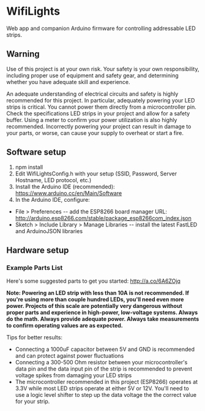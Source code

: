 # WifiLights
Web app and companion Arduino firmware for controlling addressable LED strips.

## Warning
Use of this project is at your own risk. Your safety is your own responsibility, including proper use of equipment and safety gear, and determining whether you have adequate skill and experience.

An adequate understanding of electrical circuits and safety is highly recommended for this project. In particular, adequately powering your LED strips is critical. You cannot power them directly from a microcontroller pin. Check the specifications  LED strips in your project and allow for a safety buffer. Using a meter to confirm your power utilization is also highly recommended. Incorrectly powering your project can result in damage to your parts, or worse, can cause your supply to overheat or start a fire. 

## Software setup
1. npm install
2. Edit WifiLightsConfig.h with your setup (SSID, Password, Server Hostname, LED protocol, etc.)
3. Install the Arduino IDE (recommended): https://www.arduino.cc/en/Main/Software
4. In the Arduino IDE, configure:
* File > Preferences -- add the ESP8266 board manager URL: http://arduino.esp8266.com/stable/package_esp8266com_index.json
* Sketch > Include Library > Manage Libraries -- install the latest FastLED and ArduinoJSON libraries

## Hardware setup
### Example Parts List
Here's some suggested parts to get you started: http://a.co/6A6ZOjq

__Note:  Powering an LED strip with less than 10A is not recommended. If you're using more than couple hundred LEDs, you'll need even more power. Projects of this scale are potentially very dangerous without proper parts and experience in high-power, low-voltage systems. Always do the math. Always provide adequate power. Always take measurements to confirm operating values are as expected.__

Tips for better results:
* Connecting a 1000uF capacitor between 5V and GND is recommended and can protect against power fluctuations
* Connecting a 300-500 Ohm resistor between your microcontroller's data pin and the data input pin of the strip is recommended to prevent voltage spikes from damaging your LED strips
* The microcontroller recommended in this project (ESP8266) operates at 3.3V while most LED strips operate at either 5V or 12V. You'll need to use a logic level shifter to step up the data voltage the the correct value for your strip.
